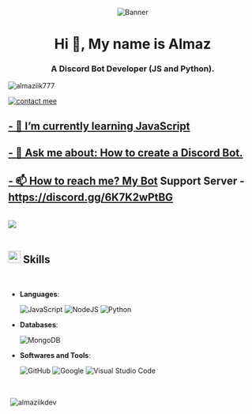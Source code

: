 <p align="center">
  <img src="https://i.ibb.co/9TZq7sY/Almaz-Banner.gif" alt="Banner">
  
<h1 align="center">Hi 👋, My name is Almaz</h1>
<h3 align="center">A Discord Bot Developer (JS and Python).</h3>

<p align="left"> <img src="https://komarev.com/ghpvc/?username=almaziik777&label=Profile%20views&color=0068a8&style=flat" alt="almaziik777" /> </p>

<a href="https://discord.com/users/718458417232085104"> <img src="https://discord.c99.nl/widget/theme-1/718458417232085104.png" alt="contact mee">

## - 🌱 I’m currently learning **JavaScript**

## - 💬 Ask me about: **How to create a Discord Bot.**

## - 📫 How to reach me? My [Bot](https://github.com/Almaziik777/Discord-Bot) Support Server - **https://discord.gg/6K7K2wPtBG**

<br>
<img src="https://user-images.githubusercontent.com/73097560/115834477-dbab4500-a447-11eb-908a-139a6edaec5c.gif"><br><br>

## <img src="https://media2.giphy.com/media/QssGEmpkyEOhBCb7e1/giphy.gif?cid=ecf05e47a0n3gi1bfqntqmob8g9aid1oyj2wr3ds3mg700bl&rid=giphy.gif" width ="25"><b> Skills</b>
<br>

<p align="center">

- **Languages**:
  
    ![JavaScript](https://img.shields.io/badge/JavaScript%20-%23F7DF1E.svg?style=for-the-badge&logo=javascript&logoColor=black)
    ![NodeJS](https://img.shields.io/badge/node.js-6DA55F?style=for-the-badge&logo=node.js&logoColor=white)
    ![Python](https://img.shields.io/badge/python-3670A0?style=for-the-badge&logo=python&logoColor=ffdd54)

- **Databases**:

    ![MongoDB](https://img.shields.io/badge/MongoDB-%234ea94b.svg?style=for-the-badge&logo=mongodb&logoColor=white)

- **Softwares and Tools**:
    
    ![GitHub](https://img.shields.io/badge/github-%23121011.svg?style=for-the-badge&logo=github&logoColor=white)
    ![Google](https://img.shields.io/badge/google-%234285F4.svg?style=for-the-badge&logo=google&logoColor=white)
    ![Visual Studio Code](https://img.shields.io/badge/Visual%20Studio%20Code-0078d7.svg?style=for-the-badge&logo=visual-studio-code&logoColor=white)

<br>

<p>&nbsp;<img align="center" src="https://github-readme-stats.vercel.app/api?username=almaziikdev&show_icons=true&locale=en" alt="almaziikdev" /></p>
